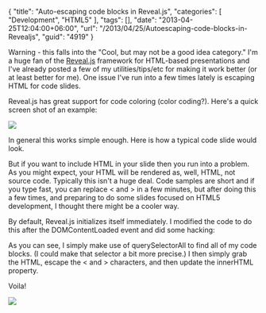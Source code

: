 {
	"title": "Auto-escaping code blocks in Reveal.js",
	"categories": [
		"Development",
		"HTML5"
	],
	"tags": [],
	"date": "2013-04-25T12:04:00+06:00",
	"url": "/2013/04/25/Autoescaping-code-blocks-in-Revealjs",
	"guid": "4919"
}

Warning - this falls into the "Cool, but may not be a good idea category." I'm a huge fan of the <a href="https://github.com/hakimel/reveal.js/">Reveal.js</a> framework for HTML-based presentations and I've already posted a few of my utilities/tips/etc for making it work better (or at least better for me). One issue I've run into a few times lately is escaping HTML for code slides.
<!--more-->
Reveal.js has great support for code coloring (color coding?). Here's a quick screen shot of an example:
 
<img src="http://www.raymondcamden.com/images/Screenshot_4_25_13_10_20_AM.png" />

In general this works simple enough. Here is how a typical code slide would look.

<script src="https://gist.github.com/cfjedimaster/5460558.js"></script>

But if you want to include HTML in your slide then you run into a problem. As you might expect, your HTML will be rendered as, well, HTML, not source code. Typically this isn't a huge deal. Code samples are short and if you type fast, you can replace &lt; and &gt; in a few minutes, but after doing this a few times, and preparing to do some slides focused on HTML5 development, I thought there might be a cooler way.

By default, Reveal.js initializes itself immediately. I modified the code to do this after the DOMContentLoaded event and did some hacking:

<script src="https://gist.github.com/cfjedimaster/5460602.js"></script>

As you can see, I simply make use of querySelectorAll to find all of my code blocks. (I could make that selector a bit more precise.) I then simply grab the HTML, escape the &lt; and &gt; characters, and then update the innerHTML property.

Voila!

<img src="http://www.raymondcamden.com/images/Screenshot_4_25_13_10_28_AM.png" />